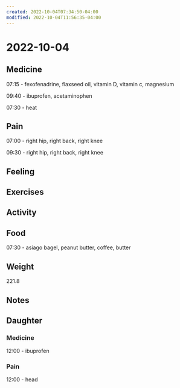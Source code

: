 ```yaml
---
created: 2022-10-04T07:34:50-04:00
modified: 2022-10-04T11:56:35-04:00
---
```


# 2022-10-04

## Medicine

07:15 - fexofenadrine, flaxseed oil, vitamin D, vitamin c, magnesium 

09:40 - ibuprofen, acetaminophen 

07:30 - heat

## Pain

07:00 - right hip, right back, right knee

09:30 - right hip, right back, right knee

## Feeling


## Exercises


## Activity


## Food

07:30 - asiago bagel, peanut butter, coffee, butter 

## Weight

221.8

## Notes


## Daughter


### Medicine

12:00 - ibuprofen 


### Pain

12:00 - head
